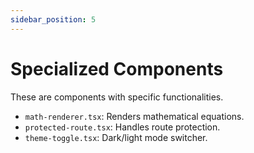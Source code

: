 ```yaml
---
sidebar_position: 5
---
```


# Specialized Components

These are components with specific functionalities.

*   `math-renderer.tsx`: Renders mathematical equations.
*   `protected-route.tsx`: Handles route protection.
*   `theme-toggle.tsx`: Dark/light mode switcher.

